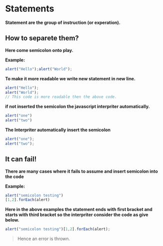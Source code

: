 # Statements

**Statement are the group of instruction (or experation).**

## How to separete them?

**Here come semicolon onto play.**

**Example:**

```javascript
alert("Hello");alert("World");
```

**To make it more readable we write new statement in new line.**

```javascript
alert("Hello");
alert("World");
// This code is more readable then the above code.
```
**if not inserted the semicolon the javascript interpriter automatically.**

```javascript
alert("one")
alert("two")
```
**The Interpriter automatically insert the semicolon**
```javascript
alert("one");
alert("two");
```

## It can fail!
**There are many cases where it fails to assume and insert semicolon into the code**

**Example:**
```javascript
alert("semicolon testing")
[1,2].forEach(alert)
```
**Here in the above examples the statement ends with first bracket and starts with third bracket so the interpriter consider the code as give below.**
```javascript
alert("semicolon testing")[1,2].forEach(alert);

```
> Hence an error is thrown.
